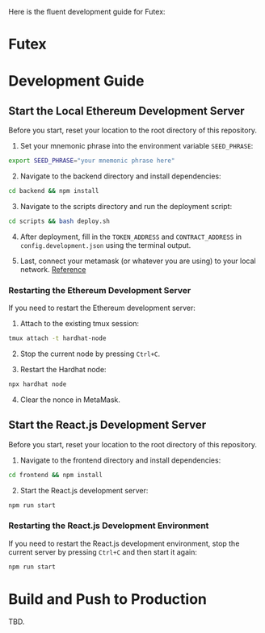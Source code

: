 Here is the fluent development guide for Futex:

# Futex

# Development Guide

## Start the Local Ethereum Development Server

Before you start, reset your location to the root directory of this repository.

1. Set your mnemonic phrase into the environment variable `SEED_PHRASE`:
```bash
export SEED_PHRASE="your mnemonic phrase here"
```

2. Navigate to the backend directory and install dependencies:
```bash
cd backend && npm install
```

3. Navigate to the scripts directory and run the deployment script:
```bash
cd scripts && bash deploy.sh
```

4. After deployment, fill in the `TOKEN_ADDRESS` and `CONTRACT_ADDRESS` in `config.development.json` using the terminal output.

5. Last, connect your metamask (or whatever you are using) to your local network. [Reference](https://docs.metamask.io/wallet/how-to/run-devnet/)

### Restarting the Ethereum Development Server

If you need to restart the Ethereum development server:

1. Attach to the existing tmux session:
```bash
tmux attach -t hardhat-node
```

2. Stop the current node by pressing `Ctrl+C`.

3. Restart the Hardhat node:
```bash
npx hardhat node
```

4. Clear the nonce in MetaMask.

## Start the React.js Development Server

Before you start, reset your location to the root directory of this repository.

1. Navigate to the frontend directory and install dependencies:
```bash
cd frontend && npm install
```

2. Start the React.js development server:
```bash
npm run start
```

### Restarting the React.js Development Environment

If you need to restart the React.js development environment, stop the current server by pressing `Ctrl+C` and then start it again:
```bash
npm run start
```

# Build and Push to Production
TBD.